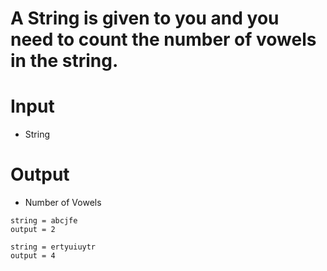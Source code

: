 # A String is given to you and you need to count the number of vowels in the string.

# Input

- String

# Output

- Number of Vowels

```
string = abcjfe
output = 2

string = ertyuiuytr
output = 4
```


